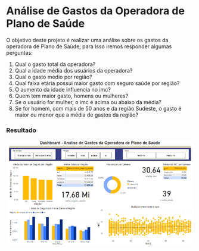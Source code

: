 # Análise de Gastos da Operadora de Plano de Saúde

O objetivo deste projeto é realizar uma análise sobre os gastos da operadora de Plano de Saúde, para isso  iremos responder algumas perguntas:

1. Qual o gasto total da operadora?
2. Qual a idade média dos usuários da operadora?
3. Qual o gasto médio por região?
4. Qual faixa etária possui maior gasto com seguro saúde por região?
5. O aumento da idade influencia no imc?
6. Quem tem maior gasto, homens ou mulheres?
7. Se o usuário for mulher, o imc é acima ou abaixo da média?
8. Se  for  homem,  com  mais  de  50  anos  e da  região  Sudeste,  o  gasto  é maior ou menor que a média de gastos da região?


### Resultado

<img src="imagens/resultado.PNG">